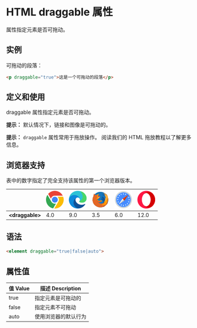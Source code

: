 HTML draggable 属性
===

属性指定元素是否可拖动。

## 实例

可拖动的段落：

```html idoc:preview
<p draggable="true">这是一个可拖动的段落</p>
```

## 定义和使用

draggable 属性指定元素是否可拖动。

**提示：** 默认情况下，链接和图像是可拖动的。

**提示：** `draggable` 属性常用于拖放操作。 阅读我们的 HTML 拖放教程以了解更多信息。

## 浏览器支持

表中的数字指定了完全支持该属性的第一个浏览器版本。

| &nbsp; | ![chrome][1] | ![edge][2] | ![firefox][3] | ![safari][4] | ![opera][5] |
| ---- | ---- | ---- | ---- | ---- | ---- |
| __&lt;draggable&gt;__ | 4.0 | 9.0 | 3.5 | 6.0 | 12.0 |

## 语法

```html
<element draggable="true|false|auto">
```

## 属性值

值 Value | 描述 Description
---- | ----
true | 指定元素是可拖动的
false | 指定元素不可拖动
auto | 使用浏览器的默认行为


[1]: ../../assets/chrome.svg
[2]: ../../assets/edge.svg
[3]: ../../assets/firefox.svg
[4]: ../../assets/safari.svg
[5]: ../../assets/opera.svg